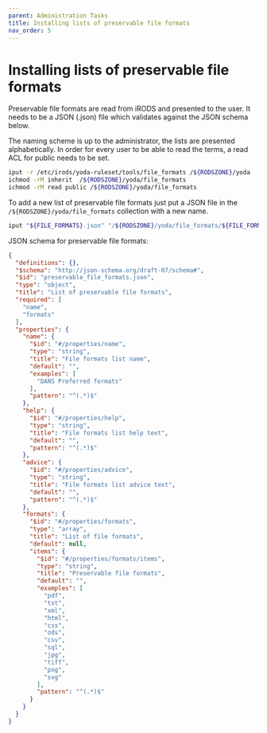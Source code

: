 ```yaml
---
parent: Administration Tasks
title: Installing lists of preservable file formats
nav_order: 5
---
```

# Installing lists of preservable file formats
Preservable file formats are read from iRODS and presented to the user.
It needs to be a JSON (.json) file which validates against the JSON schema below.

The naming scheme is up to the administrator, the lists are presented alphabetically.
In order for every user to be able to read the terms, a read ACL for public needs to be set.

```bash
iput -r /etc/irods/yoda-ruleset/tools/file_formats /${RODSZONE}/yoda
ichmod -rM inherit  /${RODSZONE}/yoda/file_formats
ichmod -rM read public /${RODSZONE}/yoda/file_formats
```

To add a new list of preservable file formats just put a JSON file in the `/${RODSZONE}/yoda/file_formats` collection with a new name.

```bash
iput "${FILE_FORMATS}.json" "/${RODSZONE}/yoda/file_formats/${FILE_FORMATS}.json"
```

JSON schema for preservable file formats:
```json
{
  "definitions": {},
  "$schema": "http://json-schema.org/draft-07/schema#",
  "$id": "preservable_file_formats.json",
  "type": "object",
  "title": "List of preservable file formats",
  "required": [
    "name",
    "formats"
  ],
  "properties": {
    "name": {
      "$id": "#/properties/name",
      "type": "string",
      "title": "File formats list name",
      "default": "",
      "examples": [
        "DANS Preferred formats"
      ],
      "pattern": "^(.*)$"
    },
    "help": {
      "$id": "#/properties/help",
      "type": "string",
      "title": "File formats list help text",
      "default": "",
      "pattern": "^(.*)$"
    },
    "advice": {
      "$id": "#/properties/advice",
      "type": "string",
      "title": "File formats list advice text",
      "default": "",
      "pattern": "^(.*)$"
    },
    "formats": {
      "$id": "#/properties/formats",
      "type": "array",
      "title": "List of file formats",
      "default": null,
      "items": {
        "$id": "#/properties/formats/items",
        "type": "string",
        "title": "Preservable file formats",
        "default": "",
        "examples": [
          "pdf",
          "txt",
          "xml",
          "html",
          "css",
          "ods",
          "csv",
          "sql",
          "jpg",
          "tiff",
          "png",
          "svg"
        ],
        "pattern": "^(.*)$"
      }
    }
  }
}
```

